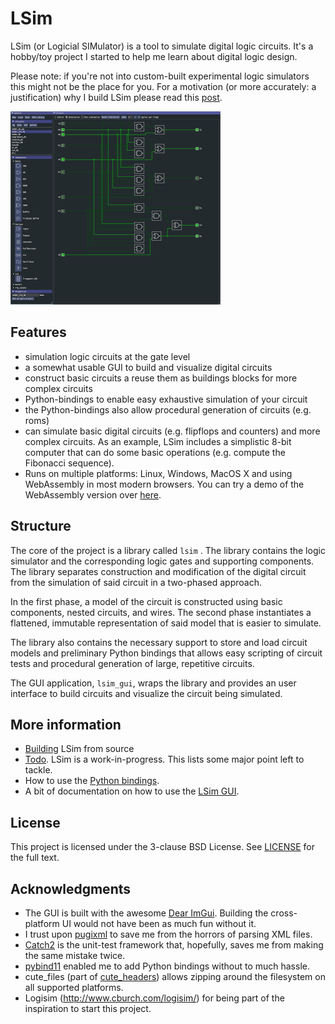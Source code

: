 # LSim
LSim (or Logicial SIMulator) is a tool to simulate digital logic circuits. It's a hobby/toy project I started to help me learn about digital logic design.

Please note: if you're not into custom-built experimental logic simulators this might not be the place for you. For a motivation (or more accurately: a justification) why I build LSim please read this [post](http://justcode.be/projects/lsim/).

![lsim_small](docs/lsim_small.png)

## Features

- simulation logic circuits at the gate level
- a somewhat usable GUI to build and visualize digital circuits
- construct basic circuits a reuse them as buildings blocks for more complex circuits
- Python-bindings to enable easy exhaustive simulation of your circuit
- the Python-bindings also allow procedural generation of circuits (e.g. roms)
- can simulate basic digital circuits (e.g. flipflops and counters) and more complex circuits. As an example, LSim includes a simplistic 8-bit computer that can do some basic operations (e.g. compute the Fibonacci sequence).
- Runs on multiple platforms: Linux, Windows, MacOS X and using WebAssembly in most modern browsers. You can try a demo of the WebAssembly version over [here](http://justcode.be/lsim/). 

## Structure

The core of the project is a library called `lsim` . The library contains the logic simulator and the corresponding logic gates and supporting components. The library separates construction and modification of the digital circuit from the simulation of said circuit in a two-phased approach. 

In the first phase, a model of the circuit is constructed using basic components, nested circuits, and wires. The second phase instantiates a flattened, immutable representation of said model that is easier to simulate.

The library also contains the necessary support to store and load circuit models and preliminary Python bindings that allows easy scripting of circuit tests and procedural generation of large, repetitive circuits.

The GUI application, `lsim_gui`, wraps the library and provides an user interface to build circuits and visualize the circuit being simulated. 

## More information

- [Building](docs/building.md) LSim from source
- [Todo](docs/todo.md). LSim is a work-in-progress. This lists some major point left to tackle.
- How to use the [Python bindings](docs/using_python_bindings.md).
- A bit of documentation on how to use the [LSim GUI](docs/using_lsim_gui.md).

## License

This project is licensed under the 3-clause BSD License. See [LICENSE](LICENSE) for the full text.

## **Acknowledgments**

- The GUI is built with the awesome [Dear ImGui](https://github.com/ocornut/imgui). Building the cross-platform UI would not have been as much fun without it.
- I trust upon [pugixml](https://pugixml.org/) to save me from the horrors of parsing XML files.
- [Catch2](https://github.com/catchorg/Catch2) is the unit-test framework that, hopefully, saves me from making the same mistake twice. 
- [pybind11](https://github.com/pybind/pybind11) enabled me to add Python bindings without to much hassle.
- cute_files (part of [cute_headers](https://github.com/RandyGaul/cute_headers)) allows zipping around the filesystem on all supported platforms.
- Logisim (http://www.cburch.com/logisim/) for being part of the inspiration to start this project.
